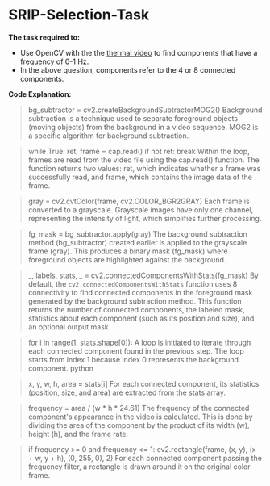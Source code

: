 # SRIP-Selection-Task

**The task required to:**
* Use OpenCV with the the [thermal video](https://drive.google.com/file/d/1PWS2MoFphHwTwblN82QZZbYqEmycN0Jj/view) to find components that have a frequency of 0-1 Hz. 
* In the above question, components refer to the 4 or 8 connected components. 

**Code Explanation:**
> bg_subtractor = cv2.createBackgroundSubtractorMOG2()
Background subtraction is a technique used to separate foreground objects (moving objects) from the background in a video sequence. MOG2 is a specific algorithm for background subtraction.

> while True:
>   ret, frame = cap.read()
>   if not ret:
>       break
Within the loop, frames are read from the video file using the cap.read() function. The function returns two values: ret, which indicates whether a frame was successfully read, and frame, which contains the image data of the frame. 

> gray = cv2.cvtColor(frame, cv2.COLOR_BGR2GRAY)
Each frame is converted to a grayscale. Grayscale images have only one channel, representing the intensity of light, which simplifies further processing.

> fg_mask = bg_subtractor.apply(gray)
The background subtraction method (bg_subtractor) created earlier is applied to the grayscale frame (gray). This produces a binary mask (fg_mask) where foreground objects are highlighted against the background.

> _, labels, stats, _ = cv2.connectedComponentsWithStats(fg_mask)
By default, the `cv2.connectedComponentsWithStats` function uses 8 connectivity to find connected components in the foreground mask generated by the background subtraction method. This function returns the number of connected components, the labeled mask, statistics about each component (such as its position and size), and an optional output mask.

> for i in range(1, stats.shape[0]):
A loop is initiated to iterate through each connected component found in the previous step. The loop starts from index 1 because index 0 represents the background component.
python

> x, y, w, h, area = stats[i]
For each connected component, its statistics (position, size, and area) are extracted from the stats array.

> frequency = area / (w * h * 24.61)
The frequency of the connected component's appearance in the video is calculated. This is done by dividing the area of the component by the product of its width (w), height (h), and the frame rate.

> if frequency >= 0 and frequency <= 1:
>   cv2.rectangle(frame, (x, y), (x + w, y + h), (0, 255, 0), 2)
For each connected component passing the frequency filter, a rectangle is drawn around it on the original color frame.
